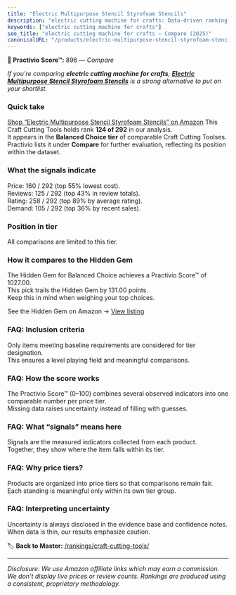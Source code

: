 ```yaml
---
title: "Electric Multipurpose Stencil Styrofoam Stencils"
description: "electric cutting machine for crafts: Data-driven ranking using the Practivio Score™. Positioned by quality, value, demand, findability, momentum."
keywords: ["electric cutting machine for crafts"]
seo_title: "electric cutting machine for crafts — Compare (2025)"
canonicalURL: "/products/electric-multipurpose-stencil-styrofoam-stencils-B08XLRYGX5/"
---
```


**🛒 Practivio Score™:** 896 — _Compare_


*If you're comparing **electric cutting machine for crafts**, **[Electric Multipurpose Stencil Styrofoam Stencils](https://www.amazon.com/dp/B08XLRYGX5?tag=practivio-20)** is a strong alternative to put on your shortlist.*
### Quick take
[Shop “Electric Multipurpose Stencil Styrofoam Stencils” on Amazon](https://www.amazon.com/dp/B08XLRYGX5?tag=practivio-20)
This Craft Cutting Tools holds rank **124 of 292** in our analysis.  
It appears in the **Balanced Choice tier** of comparable Craft Cutting Toolses.  
Practivio lists it under **Compare** for further evaluation, reflecting its position within the dataset.

### What the signals indicate
Price: 160 / 292 (top 55% lowest cost).  
Reviews: 125 / 292 (top 43% in review totals).  
Rating: 258 / 292 (top 89% by average rating).  
Demand: 105 / 292 (top 36% by recent sales).

### Position in tier
All comparisons are limited to this tier.

### How it compares to the Hidden Gem
The Hidden Gem for Balanced Choice achieves a Practivio Score™ of 1027.00.  
This pick trails the Hidden Gem by 131.00 points.  
Keep this in mind when weighing your top choices.  

See the Hidden Gem on Amazon → [View listing](https://www.amazon.com/dp/B08139Y31N?tag=practivio-20)

### FAQ: Inclusion criteria
Only items meeting baseline requirements are considered for tier designation.  
This ensures a level playing field and meaningful comparisons.

### FAQ: How the score works
The Practivio Score™ (0–100) combines several observed indicators into one comparable number per price tier.  
Missing data raises uncertainty instead of filling with guesses.

### FAQ: What “signals” means here
Signals are the measured indicators collected from each product.  
Together, they show where the item falls within its tier.

### FAQ: Why price tiers?
Products are organized into price tiers so that comparisons remain fair.  
Each standing is meaningful only within its own tier group.

### FAQ: Interpreting uncertainty
Uncertainty is always disclosed in the evidence base and confidence notes.  
When data is thin, our results emphasize caution.

<!-- Missing template for Compare/CompareWithinPriceClass -->


🏷️ **Back to Master:** [/rankings/craft-cutting-tools/](/rankings/craft-cutting-tools/)

---
_Disclosure: We use Amazon affiliate links which may earn a commission. We don’t display live prices or review counts. Rankings are produced using a consistent, proprietary methodology._
